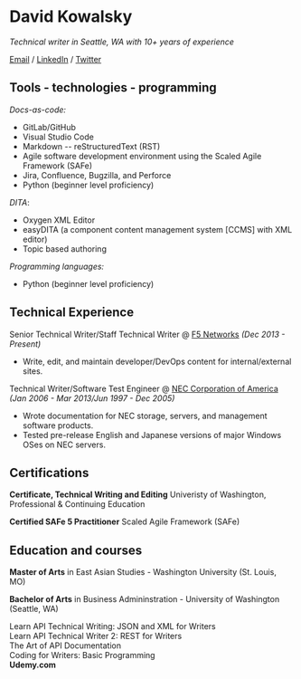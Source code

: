 # David Kowalsky

_Technical writer in Seattle, WA with 10+ years of experience_ <br>

[Email](mailto:davkow@gmail.com) / [LinkedIn](https://www.linkedin.com/in/davidkowalsky/) / [Twitter](https://twitter.com/davkow/)  


## Tools - technologies - programming

_Docs-as-code:_

- GitLab/GitHub
- Visual Studio Code
- Markdown -- reStructuredText (RST)
- Agile software development environment using the Scaled Agile Framework (SAFe)
- Jira, Confluence, Bugzilla, and Perforce
- Python (beginner level proficiency)

_DITA_:

- Oxygen XML Editor
- easyDITA (a component content management system [CCMS] with XML editor)
- Topic based authoring

_Programming languages:_

- Python (beginner level proficiency)

## Technical Experience

Senior Technical Writer/Staff Technical Writer @ [F5 Networks](https://www.f5.com/) _(Dec 2013  - Present)_ <br>
- Write, edit, and maintain developer/DevOps content for internal/external sites.


Technical Writer/Software Test Engineer @ [NEC Corporation of America](https://www.necam.com/) _(Jan 2006  - Mar 2013/Jun 1997  - Dec 2005)_ <br>
- Wrote documentation for NEC storage, servers, and management software products.
- Tested pre-release English and Japanese versions of major Windows OSes on NEC servers.

## Certifications

**Certificate, Technical Writing and Editing** Univeristy of Washington, Professional & Continuing Education

**Certified SAFe 5 Practitioner** Scaled Agile Framework (SAFe) <br>

## Education and courses 

**Master of Arts** in East Asian Studies - Washington University (St. Louis, MO)

**Bachelor of Arts** in Business Admininstration - University of Washington (Seattle, WA)

Learn API Technical Writing: JSON and XML for Writers<br>
Learn API Technical Writer 2: REST for Writers<br>
The Art of API Documentation<br>
Coding for Writers: Basic Programming<br>
**Udemy.com** 

